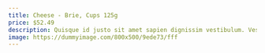 ```yaml
---
title: Cheese - Brie, Cups 125g
price: $52.49
description: Quisque id justo sit amet sapien dignissim vestibulum. Vestibulum ante ipsum primis in faucibus orci luctus et ultrices posuere cubilia Curae; Nulla dapibus dolor vel est. Donec odio justo, sollicitudin ut, suscipit a, feugiat et, eros.
image: https://dummyimage.com/800x500/9ede73/fff
---
```

